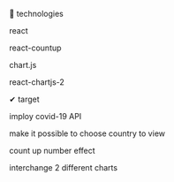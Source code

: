 
🤷‍
technologies

react

react-countup

chart.js

react-chartjs-2

✔
target

imploy covid-19 API

make it possible to choose country to view

count up number effect

interchange 2 different charts
